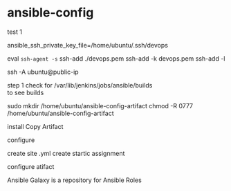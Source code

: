 # ansible-config
test 1


ansible_ssh_private_key_file=/home/ubuntu/.ssh/devops

eval `ssh-agent -s`
ssh-add ./devops.pem
ssh-add -k devops.pem
ssh-add -l

ssh -A ubuntu@public-ip

step 1
check for /var/lib/jenkins/jobs/ansible/builds  
to see builds

sudo mkdir /home/ubuntu/ansible-config-artifact
chmod -R 0777 /home/ubuntu/ansible-config-artifact

install  Copy Artifact

configure 

create site .yml 
create startic assignment


configure atifact

Ansible Galaxy is a repository for Ansible Roles